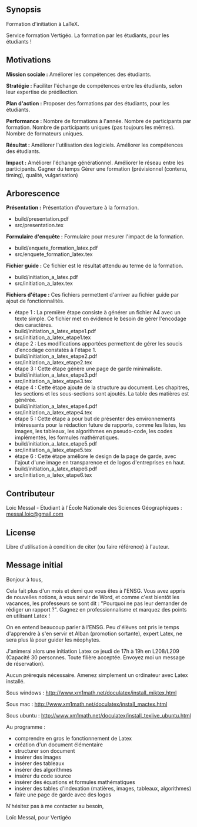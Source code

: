## Synopsis

Formation d'initiation à LaTeX.

Service formation Vertigéo.
La formation par les étudiants, pour les étudiants !

## Motivations

**Mission sociale :**
    Améliorer les compétences des étudiants.

**Stratégie :**
    Faciliter l'échange de compétences entre les étudiants, selon leur expertise de prédilection.

**Plan d'action :**
    Proposer des formations par des étudiants, pour les étudiants.

**Performance :**
    Nombre de formations à l'année.
    Nombre de participants par formation.
    Nombre de participants uniques (pas toujours les mêmes).
    Nombre de formateurs uniques.

**Résultat :**
    Améliorer l'utilisation des logiciels.
    Améliorer les compétences des étudiants.

**Impact :**
    Améliorer l'échange générationnel.
    Améliorer le réseau entre les participants.
    Gagner du temps
    Gérer une formation (prévisionnel (contenu, timing), qualité, vulgarisation)


## Arborescence
**Présentation :**
Présentation d'ouverture à la formation.

 - build/presentation.pdf
 - src/presentation.tex

**Formulaire d'enquête :**
Formulaire pour mesurer l'impact de la formation.

- build/enquete_formation_latex.pdf
- src/enquete_formation_latex.tex

**Fichier guide :**
Ce fichier est le résultat attendu au terme de la formation.

- build/initiation_a_latex.pdf
- src/initiation_a_latex.tex

**Fichiers d'étape :**
Ces fichiers permettent d'arriver au fichier guide par ajout de fonctionnalités.

- étape 1 :
 La première étape consiste à générer un fichier A4 avec un texte simple. Ce fichier met en évidence le besoin de gérer l'encodage des caractères.
 - build/initiation_a_latex_etape1.pdf
 - src/initiation_a_latex_etape1.tex
- étape 2 : 
 Les modifications apportées permettent de gérer les soucis d'encodage constatés à l'étape 1.
 - build/initiation_a_latex_etape2.pdf
 - src/initiation_a_latex_etape2.tex
- étape 3 :
 Cette étape génère une page de garde minimaliste.
 - build/initiation_a_latex_etape3.pdf
 - src/initiation_a_latex_etape3.tex
- étape 4 : 
 Cette étape ajoute de la structure au document. Les chapitres, les sections et les sous-sections sont ajoutés. La table des matières est générée.
 - build/initiation_a_latex_etape4.pdf
 - src/initiation_a_latex_etape4.tex
- étape 5 :
 Cette étape a pour but de présenter des environnements intéressants pour la rédaction future de rapports, comme les listes, les images, les tableaux, les algorithmes en pseudo-code, les codes implémentés, les formules mathématiques.
 - build/initiation_a_latex_etape5.pdf
 - src/initiation_a_latex_etape5.tex
- étape 6 : 
 Cette étape améliore le design de la page de garde, avec l'ajout d'une image en transparence et de logos d'entreprises en haut.
 - build/initiation_a_latex_etape6.pdf
 - src/initiation_a_latex_etape6.tex

## Contributeur

Loic Messal - Étudiant à l'École Nationale des Sciences Géographiques : <messal.loic@gmail.com>


## License

Libre d'utilisation à condition de citer (ou faire référence) à l'auteur.

## Message initial

Bonjour à tous,

Cela fait plus d'un mois et demi que vous êtes à l'ENSG. Vous avez appris de nouvelles notions, à vous servir de Word, et comme c'est bientôt les vacances, les professeurs se sont dit : "Pourquoi ne pas leur demander de rédiger un rapport ?". Gagnez en professionnalisme et marquez des points en utilisant Latex !

On en entend beaucoup parler à l'ENSG. Peu d'élèves ont pris le temps d'apprendre à s'en servir et Alban (promotion sortante), expert Latex, ne sera plus là pour guider les néophytes.

J'animerai alors une initiation Latex ce jeudi de 17h à 19h en L208/L209 (Capacité 30 personnes. Toute filière acceptée. Envoyez moi un message de réservation).

Aucun prérequis nécessaire. Amenez simplement un ordinateur avec Latex installé.

Sous windows : http://www.xm1math.net/doculatex/install_miktex.html

Sous mac : http://www.xm1math.net/doculatex/install_mactex.html

Sous ubuntu :  http://www.xm1math.net/doculatex/install_texlive_ubuntu.html



Au programme :

 - comprendre en gros le fonctionnement de Latex
 - création d'un document élémentaire
 - structurer son document
 - insérer des images
 - insérer des tableaux
 - insérer des algorithmes
 - insérer du code source
 - insérer des équations et formules mathématiques
 - insérer des tables d'indexation (matières, images, tableaux, algorithmes)
 - faire une page de garde avec des logos

N'hésitez pas à me contacter au besoin,

Loïc Messal,
pour Vertigéo
